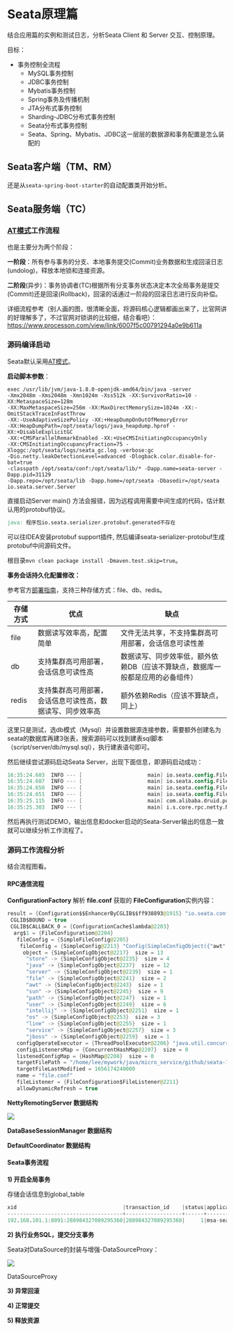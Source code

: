 # Seata原理篇

结合应用篇的实例和测试日志，分析Seata Client 和 Server 交互、控制原理。

目标：

+ 事务控制全流程
  + MySQL事务控制
  + JDBC事务控制
  + Mybatis事务控制
  + Spring事务及传播机制
  + JTA分布式事务控制
  + Sharding-JDBC分布式事务控制
  + Seata分布式事务控制
  + Seata、Spring、Mybatis、JDBC这一层层的数据源和事务配置是怎么装配的



## Seata客户端（TM、RM）

还是从`seata-spring-boot-starter`的自动配置类开始分析。





## Seata服务端（TC）

### [AT模式](https://seata.io/zh-cn/docs/dev/mode/at-mode.html)工作流程

也是主要分为两个阶段：

**一阶段**：所有参与事务的分支、本地事务提交(Commit)业务数据和生成回滚日志(undolog)，释放本地锁和连接资源。

**二阶段**(异步)：事务协调者(TC)根据所有分支事务状态决定本次全局事务是提交(Commit)还是回滚(Rollback)，回滚的话通过一阶段的回滚日志进行反向补偿。

详细流程参考（别人画的图，很清晰全面，将源码核心逻辑都画出来了，比官网讲的好理解多了，不过官网对锁讲的比较细，结合看吧）：
https://www.processon.com/view/link/6007f5c00791294a0e9b611a

### 源码编译启动

Seata默认采用[AT模式](https://seata.io/zh-cn/docs/dev/mode/at-mode.html)。

**启动脚本参数**：

```shell
exec /usr/lib/jvm/java-1.8.0-openjdk-amd64/bin/java -server 
-Xmx2048m -Xms2048m -Xmn1024m -Xss512k -XX:SurvivorRatio=10 -XX:MetaspaceSize=128m 
-XX:MaxMetaspaceSize=256m -XX:MaxDirectMemorySize=1024m -XX:-OmitStackTraceInFastThrow 
-XX:-UseAdaptiveSizePolicy -XX:+HeapDumpOnOutOfMemoryError 
-XX:HeapDumpPath=/opt/seata/logs/java_heapdump.hprof -XX:+DisableExplicitGC 
-XX:+CMSParallelRemarkEnabled -XX:+UseCMSInitiatingOccupancyOnly 
-XX:CMSInitiatingOccupancyFraction=75 -Xloggc:/opt/seata/logs/seata_gc.log -verbose:gc 
-Dio.netty.leakDetectionLevel=advanced -Dlogback.color.disable-for-bat=true 
-classpath /opt/seata/conf:/opt/seata/lib/* -Dapp.name=seata-server -Dapp.pid=31129 
-Dapp.repo=/opt/seata/lib -Dapp.home=/opt/seata -Dbasedir=/opt/seata io.seata.server.Server
```

直接启动Server main() 方法会报错，因为远程调用需要中间生成的代码，估计默认用的protobuf协议。

```verilog
java: 程序包io.seata.serializer.protobuf.generated不存在
```

可以往IDEA安装protobuf support插件, 然后编译seata-serializer-protobuf生成protobuf中间源码文件。

根目录`mvn clean package install -Dmaven.test.skip=true`。

**事务会话持久化配置修改：**

参考官方[部署指南](https://seata.io/zh-cn/docs/ops/deploy-guide-beginner.html)，支持三种存储方式：file、db、redis。

| 存储方式 | 优点                                                       | 缺点                                                         |
| -------- | ---------------------------------------------------------- | ------------------------------------------------------------ |
| file     | 数据读写效率高，配置简单                                   | 文件无法共享，不支持集群高可用部署，会话信息可读性差         |
| db       | 支持集群高可用部署，会话信息可读性高                       | 数据读写、同步效率低，额外依赖DB（应该不算缺点，数据库一般都是应用的必备组件） |
| redis    | 支持集群高可用部署，会话信息可读性高，数据读写、同步效率高 | 额外依赖Redis（应该不算缺点，同上）                          |

这里只是测试，选db模式（Mysql）并设置数据源连接参数，需要额外创建名为seata的数据库再建3张表，搜索源码可以找到建表sql脚本（script/server/db/mysql.sql），执行建表语句即可。

然后继续尝试源码启动Seata Server，出现下面信息，即源码启动成功：

```verilog
16:35:24.603  INFO --- [                     main] io.seata.config.FileConfiguration        : The file name of the operation is registry
16:35:24.607  INFO --- [                     main] io.seata.config.FileConfiguration        : The configuration file used is /home/lee/mywork/java/micro_service/github/seata-1.4.0/server/target/classes/registry.conf
16:35:24.650  INFO --- [                     main] io.seata.config.FileConfiguration        : The file name of the operation is file.conf
16:35:24.651  INFO --- [                     main] io.seata.config.FileConfiguration        : The configuration file used is file.conf
16:35:25.115  INFO --- [                     main] com.alibaba.druid.pool.DruidDataSource   : {dataSource-1} inited
16:35:25.303  INFO --- [                     main] i.s.core.rpc.netty.NettyServerBootstrap  : Server started, listen port: 8091
```

然后再执行测试DEMO，输出信息和docker启动的Seata-Server输出的信息一致就可以继续分析工作流程了。

### 源码工作流程分析

结合流程图看。

#### RPC通信流程

**ConfigurationFactory** 解析 **file.conf** 获取的 **FileConfiguration**实例内容：

```java
result = {Configuration$$EnhancerByCGLIB$$ff938893@1915} "io.seata.config.FileConfiguration@6646153"
 CGLIB$BOUND = true
 CGLIB$CALLBACK_0 = {ConfigurationCache$lambda@2203} 
  arg$1 = {FileConfiguration@2204} 
   fileConfig = {SimpleFileConfig@2205} 
    fileConfig = {SimpleConfig@2213} "Config(SimpleConfigObject({"awt":{"toolkit":"sun.awt.X11.XToolkit"},"file":{"encoding":{"pkg":"sun.io"},"separator":"/"},"intellij":{"debug":{"agent":"true"}},"java":{"awt":{"graphicsenv":"sun.awt.X11GraphicsEnvironment","printerjob":"sun.print.PSPrinterJob"},"class":{"path":"/usr/lib/jvm/java-1.8.0-openjdk-amd64/jre/lib/charsets.jar:/usr/lib/jvm/java-1.8.0-openjdk-amd64/jre/lib/ext/cldrdata.jar:/usr/lib/jvm/java-1.8.0-openjdk-amd64/jre/lib/ext/dnsns.jar:/usr/lib/jvm/java-1.8.0-openjdk-amd64/jre/lib/ext/jaccess.jar:/usr/lib/jvm/java-1.8.0-openjdk-amd64/jre/lib/ext/localedata.jar:/usr/lib/jvm/java-1.8.0-openjdk-amd64/jre/lib/ext/nashorn.jar:/usr/lib/jvm/java-1.8.0-openjdk-amd64/jre/lib/ext/sunec.jar:/usr/lib/jvm/java-1.8.0-openjdk-amd64/jre/lib/ext/sunjce_provider.jar:/usr/lib/jvm/java-1.8.0-openjdk-amd64/jre/lib/ext/sunpkcs11.jar:/usr/lib/jvm/java-1.8.0-openjdk-amd64/jre/lib/ext/zipfs.jar:/usr/lib/jvm/java-1.8.0-openjdk-amd64/jre/lib/jce.jar:/usr/lib/jvm/java-1.8.0-openjdk-amd64/jre/li"
     object = {SimpleConfigObject@2217}  size = 13
      "store" -> {SimpleConfigObject@2235}  size = 4
      "java" -> {SimpleConfigObject@2237}  size = 12
      "server" -> {SimpleConfigObject@2239}  size = 1
      "file" -> {SimpleConfigObject@2241}  size = 2
      "awt" -> {SimpleConfigObject@2243}  size = 1
      "sun" -> {SimpleConfigObject@2245}  size = 9
      "path" -> {SimpleConfigObject@2247}  size = 1
      "user" -> {SimpleConfigObject@2249}  size = 6
      "intellij" -> {SimpleConfigObject@2251}  size = 1
      "os" -> {SimpleConfigObject@2253}  size = 3
      "line" -> {SimpleConfigObject@2255}  size = 1
      "service" -> {SimpleConfigObject@2257}  size = 3
      "jboss" -> {SimpleConfigObject@2259}  size = 1
   configOperateExecutor = {ThreadPoolExecutor@2206} "java.util.concurrent.ThreadPoolExecutor@21507a04[Running, pool size = 1, active threads = 0, queued tasks = 0, completed tasks = 2]"
   configListenersMap = {ConcurrentHashMap@2207}  size = 0
   listenedConfigMap = {HashMap@2208}  size = 0
   targetFilePath = "/home/lee/mywork/java/micro_service/github/seata-1.4.0/server/target/classes/file.conf"
   targetFileLastModified = 1656174240000
   name = "file.conf"
   fileListener = {FileConfiguration$FileListener@2211} 
   allowDynamicRefresh = true
```

**NettyRemotingServer 数据结构**

![](imgs/UML-NettyRemotingServer.png)

**DataBaseSessionManager 数据结构**



**DefaultCoordinator 数据结构**



#### Seata事务流程

**1) 开启全局事务**

存储会话信息到global_table

```verilog
xid                                  |transaction_id    |status|application_id|transaction_service_group|transaction_name|timeout|begin_time   |application_data|gmt_create         |gmt_modified       |
-------------------------------------+------------------+------+--------------+-------------------------+----------------+-------+-------------+----------------+-------------------+-------------------+
192.168.101.1:8091:288984327089295360|288984327089295360|     1|msa-seata     |my_test_tx_group         |createOrder     |  60000|1657334432647|                |2022-07-09 10:40:32|2022-07-09 10:40:32|
```

**2) 执行业务SQL，提交分支事务** 

Seata对DataSource的封装与增强-DataSourceProxy：

![](imgs/UML-DataSourceProxy.png)

DataSourceProxy

**3) 异常回滚**

**4) 正常提交** 

**5) 释放资源**

